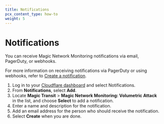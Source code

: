 ```yaml
---
title: Notifications
pcx_content_type: how-to
weight: 5
---
```


# Notifications

You can receive Magic Network Monitoring notifications via email, PagerDuty, or webhooks.

For more information on receiving notifications via PagerDuty or using webhooks, refer to [Create a notification](/fundamentals/notifications/create-notifications/).

1. Log in to your [Cloudflare dashboard](https://dash.cloudflare.com/login) and select Notifications.
2. From **Notifications**, select **Add**.
3. Locate **Magic Transit** > **Magic Network Monitoring: Volumetric Attack** in the list, and choose **Select** to add a notification.
4. Enter a name and description for the notification.
5. Add an email address for the person who should receive the notification.
6. Select **Create** when you are done.

